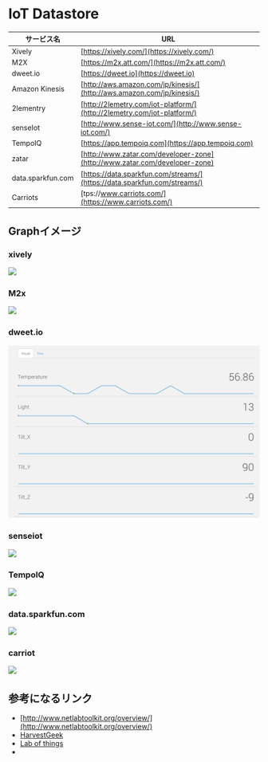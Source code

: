 # IoT Datastore


| サービス名 | URL |
| -- | -- |
|Xively|[https://xively.com/](https://xively.com/)
|M2X|[https://m2x.att.com/](https://m2x.att.com/)|
|dweet.io|[https://dweet.io](https://dweet.io)|
|Amazon Kinesis|[http://aws.amazon.com/jp/kinesis/](http://aws.amazon.com/jp/kinesis/)|
|2lementry|[http://2lemetry.com/iot-platform/](http://2lemetry.com/iot-platform/)|
|senseIot|[http://www.sense-iot.com/](http://www.sense-iot.com/)|
|TempoIQ|[https://app.tempoiq.com](https://app.tempoiq.com)|
|zatar|[http://www.zatar.com/developer-zone](http://www.zatar.com/developer-zone)|
|data.sparkfun.com|[https://data.sparkfun.com/streams/](https://data.sparkfun.com/streams/)|
|Carriots|[tps://www.carriots.com/](https://www.carriots.com/)|

## Graphイメージ
### xively
![](https://d15n4q3o4x3svq.cloudfront.net/assets/docs_images/random900_blue-a4d2335a203aed801a0d060bcff2f2be.png)

### M2x
![](https://m2x.att.com/images/pages/about/about-slide2.png)

### dweet.io
![](dweetio.png)

### senseiot
![](http://www.sense-iot.com/wp-content/uploads/2014/12/commonsense-output.png)

### TempoIQ
![](https://app.tempoiq.com/docs/html/_images/viz_result.png)

### data.sparkfun.com
![](https://cdn.sparkfun.com/assets/home_page_posts/1/5/8/3/m2x_office_temp.png)

### carriot
![](https://www.carriots.com/images/uploads/1369329453_dashboard2.png)

## 参考になるリンク
* [http://www.netlabtoolkit.org/overview/](http://www.netlabtoolkit.org/overview/)
* [HarvestGeek](http://www.harvestgeek.com/)
* [Lab of things](http://www.lab-of-things.com/)
* 
